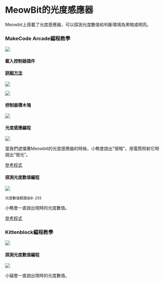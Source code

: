 # MeowBit的光度感應器

Meowbit上搭載了光度感應器，可以探測光度數值和判斷環境為黑暗或明亮。

### MakeCode Arcade編程教學

![](https://kittenbothk.readthedocs.io/en/latest/\_images/acbanner2.png)

#### 載入控制器插件

#### [詳細方法](../../makecode/kittenbotandmakecode.md)

![](https://kittenbothk.readthedocs.io/en/latest/\_images/sd5.png)

![](https://kittenbothk.readthedocs.io/en/latest/\_images/light12.png)

#### 控制器積木塊

![](https://kittenbothk.readthedocs.io/en/latest/\_images/light22.png)

#### 光度感應編程

![](https://kittenbothk.readthedocs.io/en/latest/\_images/light32.png)

當我們遮擋著Meowbit的光度感應器的時候，小鴨會說出”很暗”，用電筒照射它時說出”很光”。

[參考程式](https://makecode.com/\_EUyfs590PdhJ)

#### 探測光度數值編程

![](https://kittenbothk.readthedocs.io/en/latest/\_images/light4.png)

```
光度數值範圍由0-255
```

小鴨會一直說出現時的光度數值。

[參考程式](https://makecode.com/\_VbYeA6apKPd0)

### Kittenblock編程教學

![](https://kittenbothk.readthedocs.io/en/latest/\_images/kbbanner11.png)

#### 探測光度數值編程

![](https://kittenbothk.readthedocs.io/en/latest/\_images/light5.png)

小貓會一直說出現時的光度數值。
